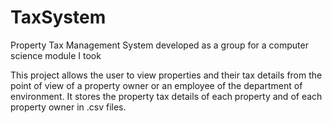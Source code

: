 # TaxSystem
Property Tax Management System developed as a group for a computer science module I took

This project allows the user to view properties and their tax details from the point of view
of a property owner or an employee of the department of environment.
It stores the property tax details of each property and of each property owner in .csv files.
